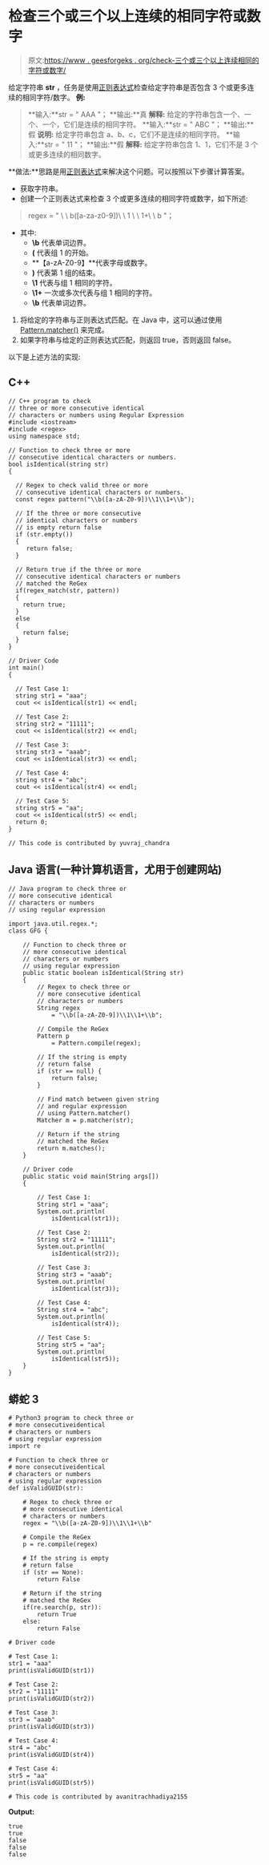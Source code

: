 # 检查三个或三个以上连续的相同字符或数字

> 原文:[https://www . geesforgeks . org/check-三个或三个以上连续相同的字符或数字/](https://www.geeksforgeeks.org/check-three-or-more-consecutive-identical-characters-or-numbers/)

给定字符串 **str** ，任务是使用[正则表达式](https://www.geeksforgeeks.org/write-regular-expressions/)检查给定字符串是否包含 3 个或更多连续的相同字符/数字。
**例:**

> **输入:**str = " AAA "；
> **输出:**真
> **解释:**
> 给定的字符串包含一个、一个、一个，它们是连续的相同字符。
> **输入:**str = " ABC "；
> **输出:**假
> **说明:**
> 给定字符串包含 a、b、c，它们不是连续的相同字符。
> **输入:**str = " 11 "；
> **输出:**假
> **解释:**
> 给定字符串包含 1、1，它们不是 3 个或更多连续的相同数字。

**做法:**思路是用[正则表达式](https://www.geeksforgeeks.org/write-regular-expressions/)来解决这个问题。可以按照以下步骤计算答案。

*   获取字符串。
*   创建一个正则表达式来检查 3 个或更多连续的相同字符或数字，如下所述:

> regex = " \ \ b([a-za-z0-9])\ \ 1 \ \ 1+\ \ b "；

*   其中:
    *   **\\b** 代表单词边界。
    *   **(** 代表组 1 的开始。
    *   **【a-zA-Z0-9】**代表字母或数字。
    *   **)** 代表第 1 组的结束。
    *   **\\1** 代表与组 1 相同的字符。
    *   **\\1+** 一次或多次代表与组 1 相同的字符。
    *   **\\b** 代表单词边界。

1.  将给定的字符串与正则表达式匹配。在 Java 中，这可以通过使用 [Pattern.matcher()](https://www.geeksforgeeks.org/matcher-pattern-method-in-java-with-examples/) 来完成。
2.  如果字符串与给定的正则表达式匹配，则返回 true，否则返回 false。

以下是上述方法的实现:

## C++

```
// C++ program to check
// three or more consecutive identical
// characters or numbers using Regular Expression
#include <iostream>
#include <regex>
using namespace std;

// Function to check three or more
// consecutive identical characters or numbers.
bool isIdentical(string str)
{

  // Regex to check valid three or more
  // consecutive identical characters or numbers.
  const regex pattern("\\b([a-zA-Z0-9])\\1\\1+\\b");

  // If the three or more consecutive
  // identical characters or numbers
  // is empty return false
  if (str.empty())
  {
     return false;
  }

  // Return true if the three or more
  // consecutive identical characters or numbers
  // matched the ReGex
  if(regex_match(str, pattern))
  {
    return true;
  }
  else
  {
    return false;
  }
}

// Driver Code
int main()
{

  // Test Case 1:
  string str1 = "aaa";
  cout << isIdentical(str1) << endl;

  // Test Case 2:
  string str2 = "11111";
  cout << isIdentical(str2) << endl;

  // Test Case 3:
  string str3 = "aaab";
  cout << isIdentical(str3) << endl;

  // Test Case 4:
  string str4 = "abc";
  cout << isIdentical(str4) << endl;

  // Test Case 5:
  string str5 = "aa";
  cout << isIdentical(str5) << endl;
  return 0;
}

// This code is contributed by yuvraj_chandra
```

## Java 语言(一种计算机语言，尤用于创建网站)

```
// Java program to check three or
// more consecutive identical
// characters or numbers
// using regular expression

import java.util.regex.*;
class GFG {

    // Function to check three or
    // more consecutive identical
    // characters or numbers
    // using regular expression
    public static boolean isIdentical(String str)
    {
        // Regex to check three or
        // more consecutive identical
        // characters or numbers
        String regex
            = "\\b([a-zA-Z0-9])\\1\\1+\\b";

        // Compile the ReGex
        Pattern p
            = Pattern.compile(regex);

        // If the string is empty
        // return false
        if (str == null) {
            return false;
        }

        // Find match between given string
        // and regular expression
        // using Pattern.matcher()
        Matcher m = p.matcher(str);

        // Return if the string
        // matched the ReGex
        return m.matches();
    }

    // Driver code
    public static void main(String args[])
    {

        // Test Case 1:
        String str1 = "aaa";
        System.out.println(
            isIdentical(str1));

        // Test Case 2:
        String str2 = "11111";
        System.out.println(
            isIdentical(str2));

        // Test Case 3:
        String str3 = "aaab";
        System.out.println(
            isIdentical(str3));

        // Test Case 4:
        String str4 = "abc";
        System.out.println(
            isIdentical(str4));

        // Test Case 5:
        String str5 = "aa";
        System.out.println(
            isIdentical(str5));
    }
}
```

## 蟒蛇 3

```
# Python3 program to check three or
# more consecutiveidentical
# characters or numbers
# using regular expression
import re

# Function to check three or
# more consecutiveidentical
# characters or numbers
# using regular expression
def isValidGUID(str):

    # Regex to check three or
    # more consecutive identical
    # characters or numbers
    regex = "\\b([a-zA-Z0-9])\\1\\1+\\b"

    # Compile the ReGex
    p = re.compile(regex)

    # If the string is empty
    # return false
    if (str == None):
        return False

    # Return if the string
    # matched the ReGex
    if(re.search(p, str)):
        return True
    else:
        return False

# Driver code

# Test Case 1:
str1 = "aaa"
print(isValidGUID(str1))

# Test Case 2:
str2 = "11111"
print(isValidGUID(str2))

# Test Case 3:
str3 = "aaab"
print(isValidGUID(str3))

# Test Case 4:
str4 = "abc"
print(isValidGUID(str4))

# Test Case 4:
str5 = "aa"
print(isValidGUID(str5))

# This code is contributed by avanitrachhadiya2155
```

**Output:** 

```
true
true
false
false
false
```